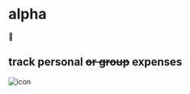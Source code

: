 # alpha
🚀
## track personal ~~or group~~ expenses

![icon](https://cloud.githubusercontent.com/assets/6479798/18774122/f879e832-81a9-11e6-869f-3f12b94bb062.png)
